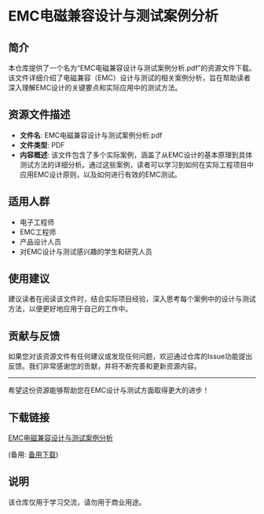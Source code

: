 # EMC电磁兼容设计与测试案例分析

## 简介

本仓库提供了一个名为“EMC电磁兼容设计与测试案例分析.pdf”的资源文件下载。该文件详细介绍了电磁兼容（EMC）设计与测试的相关案例分析，旨在帮助读者深入理解EMC设计的关键要点和实际应用中的测试方法。

## 资源文件描述

- **文件名**: EMC电磁兼容设计与测试案例分析.pdf
- **文件类型**: PDF
- **内容概述**: 该文件包含了多个实际案例，涵盖了从EMC设计的基本原理到具体测试方法的详细分析。通过这些案例，读者可以学习到如何在实际工程项目中应用EMC设计原则，以及如何进行有效的EMC测试。

## 适用人群

- 电子工程师
- EMC工程师
- 产品设计人员
- 对EMC设计与测试感兴趣的学生和研究人员

## 使用建议

建议读者在阅读该文件时，结合实际项目经验，深入思考每个案例中的设计与测试方法，以便更好地应用于自己的工作中。

## 贡献与反馈

如果您对该资源文件有任何建议或发现任何问题，欢迎通过仓库的Issue功能提出反馈。我们非常感谢您的贡献，并将不断完善和更新资源内容。

---

希望这份资源能够帮助您在EMC设计与测试方面取得更大的进步！

## 下载链接
[EMC电磁兼容设计与测试案例分析](https://pan.quark.cn/s/1986a4404804) 

(备用: [备用下载](https://pan.baidu.com/s/1xaS1iKhw3nG8jG-u6oHx_Q?pwd=1223))

## 说明

该仓库仅用于学习交流，请勿用于商业用途。
